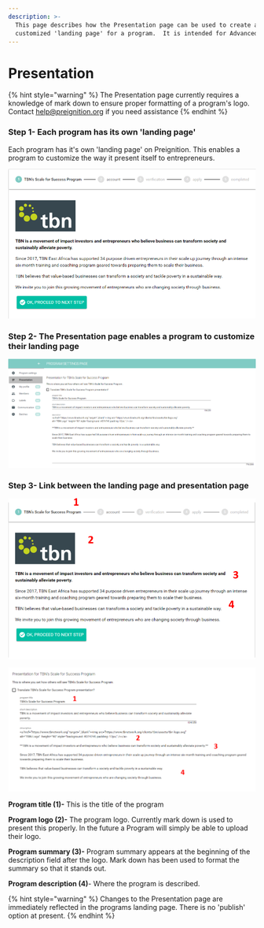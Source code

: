```yaml
---
description: >-
  This page describes how the Presentation page can be used to create a
  customized 'landing page' for a program.  It is intended for Advanced Users.
---
```


# Presentation

{% hint style="warning" %}
The Presentation page currently requires a knowledge of mark down to ensure proper formatting of a program's logo.  Contact help@preignition.org if you need assistance 
{% endhint %}

### Step 1- Each program has its own 'landing page' 

Each program has it's own 'landing page' on Preignition.  This enables a program to customize the way it present itself to entrepreneurs. 

![This is an example of TBN East Africa&apos;s landing page](../../../.gitbook/assets/image%20%2822%29.png)

### Step 2- The Presentation page enables a program to customize their landing page

![This is an example of TBN East Africa&apos;s Presentation page](../../../.gitbook/assets/image%20%2816%29.png)

### Step 3- Link between the landing page and presentation page

![](../../../.gitbook/assets/image%20%2832%29.png)

![](../../../.gitbook/assets/image%20%2835%29.png)

**Program title \(1\)-**  This is the title of the program

**Program logo \(2\)-** The program logo.  Currently mark down is used to present this properly.  In the future a Program will simply be able to upload their logo.

**Program summary \(3\)-** Program summary appears at the beginning of the description field after the logo.  Mark down has been used to format the summary so that it stands out.

**Program description \(4\)**- Where the program is described.

{% hint style="warning" %}
Changes to the Presentation page are immediately reflected in the programs landing page.  There is no 'publish' option at present.
{% endhint %}

